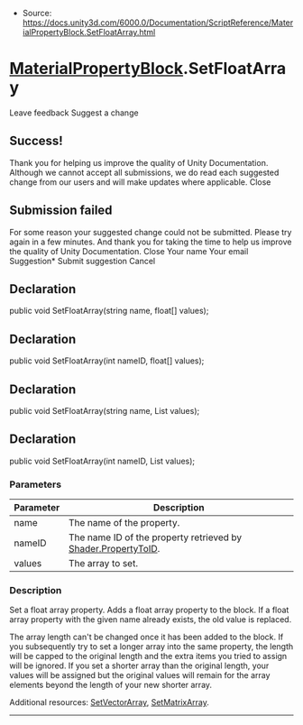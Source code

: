 * Source: https://docs.unity3d.com/6000.0/Documentation/ScriptReference/MaterialPropertyBlock.SetFloatArray.html

#  [MaterialPropertyBlock](https://docs.unity3d.com/6000.0/Documentation/ScriptReference/MaterialPropertyBlock.html).SetFloatArray
Leave feedback
Suggest a change
## Success!
Thank you for helping us improve the quality of Unity Documentation. Although we cannot accept all submissions, we do read each suggested change from our users and will make updates where applicable.
Close
## Submission failed
For some reason your suggested change could not be submitted. Please <a>try again</a> in a few minutes. And thank you for taking the time to help us improve the quality of Unity Documentation.
Close
Your name Your email Suggestion* Submit suggestion
Cancel
## Declaration
public void SetFloatArray(string name, float[] values); 
## Declaration
public void SetFloatArray(int nameID, float[] values); 
## Declaration
public void SetFloatArray(string name, List<float> values); 
## Declaration
public void SetFloatArray(int nameID, List<float> values); 
### Parameters
Parameter | Description  
---|---  
name | The name of the property.  
nameID | The name ID of the property retrieved by [Shader.PropertyToID](https://docs.unity3d.com/6000.0/Documentation/ScriptReference/Shader.PropertyToID.html).  
values | The array to set.  
### Description
Set a float array property.
Adds a float array property to the block. If a float array property with the given name already exists, the old value is replaced.  
  
The array length can't be changed once it has been added to the block. If you subsequently try to set a longer array into the same property, the length will be capped to the original length and the extra items you tried to assign will be ignored. If you set a shorter array than the original length, your values will be assigned but the original values will remain for the array elements beyond the length of your new shorter array.  
  
Additional resources: [SetVectorArray](https://docs.unity3d.com/6000.0/Documentation/ScriptReference/MaterialPropertyBlock.SetVectorArray.html), [SetMatrixArray](https://docs.unity3d.com/6000.0/Documentation/ScriptReference/MaterialPropertyBlock.SetMatrixArray.html).
* * *
